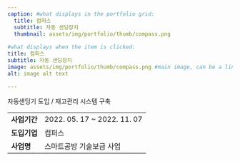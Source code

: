 ```yaml
---
caption: #what displays in the portfolio grid:
  title: 컴퍼스
  subtitle: 자동 샌딩장치
  thumbnail: assets/img/portfolio/thumb/compass.png
  
#what displays when the item is clicked:
title: 컴퍼스
subtitle: 자동 샌딩장치
image: assets/img/portfolio/thumb/compass.png #main image, can be a link or a file in assets/img/portfolio
alt: image alt text

---
```

자동샌딩기 도입 / 재고관리 시스템 구축

<table class="table">
  <tbody>
    <tr>
      <td class="col-3" style="font-weight:bold">사업기간</td>
      <td class="col-5">2022. 05. 17 ~ 2022. 11. 07</td>
    </tr>
    <tr>
      <td style="font-weight:bold">도입기업</td>
      <td>컴퍼스</td>
    </tr>
    <tr>
      <td style="font-weight:bold">사업명</td>
      <td>스마트공방 기술보급 사업</td>
    </tr>
  </tbody>
</table>